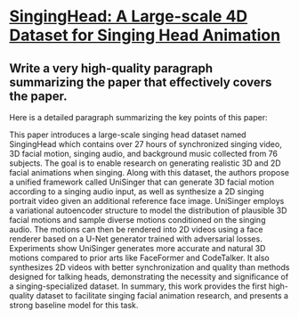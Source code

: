 # [SingingHead: A Large-scale 4D Dataset for Singing Head Animation](https://arxiv.org/abs/2312.04369)

## Write a very high-quality paragraph summarizing the paper that effectively covers the paper.

 Here is a detailed paragraph summarizing the key points of this paper:

This paper introduces a large-scale singing head dataset named SingingHead which contains over 27 hours of synchronized singing video, 3D facial motion, singing audio, and background music collected from 76 subjects. The goal is to enable research on generating realistic 3D and 2D facial animations when singing. Along with this dataset, the authors propose a unified framework called UniSinger that can generate 3D facial motion according to a singing audio input, as well as synthesize a 2D singing portrait video given an additional reference face image. UniSinger employs a variational autoencoder structure to model the distribution of plausible 3D facial motions and sample diverse motions conditioned on the singing audio. The motions can then be rendered into 2D videos using a face renderer based on a U-Net generator trained with adversarial losses. Experiments show UniSinger generates more accurate and natural 3D motions compared to prior arts like FaceFormer and CodeTalker. It also synthesizes 2D videos with better synchronization and quality than methods designed for talking heads, demonstrating the necessity and significance of a singing-specialized dataset. In summary, this work provides the first high-quality dataset to facilitate singing facial animation research, and presents a strong baseline model for this task.
